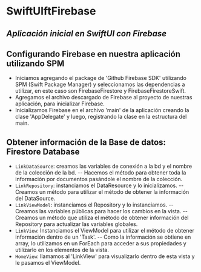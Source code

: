 # SwiftUIftFirebase
## _Aplicación inicial en SwiftUI con Firebase_

## Configurando Firebase en nuestra aplicación utilizando SPM
- Iniciamos agregando el package de 'Github Firebase SDK' utilizando SPM (Swift Package Manager) y seleccionamos las dependencias a utilizar, en este caso son FirebaseFirestore y FirebaseFirestoreSwift.
- Agregamos el archivo descargado de Firebase al proyecto de nuestras aplicación, para inicializar Firebase.
- Inicializamos Firebase en el archivo 'main' de la aplicación creando la clase 'AppDelegate' y luego, registrando la clase en la estructura del main.

## Obtener información de la Base de datos: Firestore Database
- `LinkDataSource`: creamos las variables de conexión a la bd y el nombre de la colección de la bd.
-- Hacemos el método para obtener toda la información por documentos pasándole el nombre de la colección.
- `LinkRepository`: instanciamos el DataResource y lo inicializamos.
-- Creamos un método para utilizar el método de obtener la información del DataSource.
- `LinkViewModel`: instanciamos el Repository y lo instanciamos.
-- Creamos las variables públicas para hacer los cambios en la vista.
-- Creamos un método que utiliza el método de obtener información del Repository para actualizar las variables globales.
- `LinkView`: Instanciamos el ViewModel para utilizar el método de obtener información dentro de un 'Task'.
-- Como la información se obtiene en array, lo utilizamos en un ForEach para acceder a sus propiedades y utilizarlo en los elementos de la vista.
- `HomeView`: llamamos al 'LinkView' para visualizarlo dentro de esta vista y le pasamos el ViewModel.